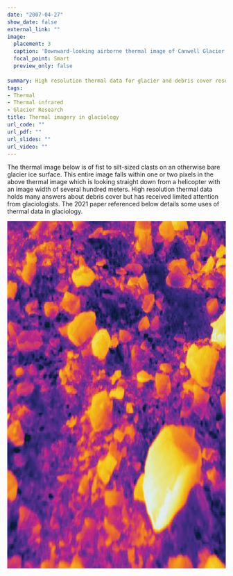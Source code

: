 ```yaml
---
date: "2007-04-27"
show_date: false
external_link: ""
image:
  placement: 3
  caption: 'Downward-looking airborne thermal image of Canwell Glacier, Alaska Range.'
  focal_point: Smart
  preview_only: false

summary: High resolution thermal data for glacier and debris cover research
tags:
- Thermal
- Thermal infrared
- Glacier Research
title: Thermal imagery in glaciology
url_code: ""
url_pdf: ""
url_slides: ""
url_video: ""
---
```


The thermal image below is of fist to silt-sized clasts on an otherwise bare glacier ice surface. This entire image falls within one or two pixels in the above thermal image which is looking straight down from a helicopter with an image width of several hundred meters. High resolution thermal data holds many answers about debris cover but has received limited attention from glaciologists. The 2021 paper referenced below details some uses of thermal data in glaciology.

<img src="small.jpg" width="800" height="800" />
